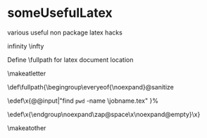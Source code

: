 someUsefulLatex
===============

various useful non package latex hacks


infinity  \infty


Define \fullpath for latex document location

\makeatletter

\def\fullpath{\begingroup\everyeof{\noexpand}\@sanitize

  \edef\x{\@@input|"find `pwd` -name \jobname.tex" }%
  
  \edef\x{\endgroup\noexpand\zap@space\x\noexpand\@empty}\x}
  
\makeatother

